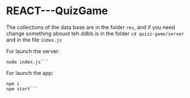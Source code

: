 # REACT---QuizGame

The collections of the data base are in the folder ```res```, and if you need change something abouot teh ddbb is in the folder ```cd quizz-game/server``` and in the file ```index.js```

For launch the server:
```cd quizz-game/server
node index.js```
```
For launch the app:

```cd quizz-game
npm i
npm start```
